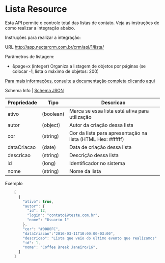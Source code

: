 # Lista Resource

Esta API permite o controle total das listas de contato. Veja as instruções de como realizar a integração abaixo.

Instruções para realizar a integração:

URL
http://app.nectarcrm.com.br/crm/api/1/lista/

Parâmetros de listagem:
* &page=x (integer) Organiza a listagem de objetos por páginas (se colocar -1, lista o máximo de objetos: 200)

[Para mais informações, consulte a documentação completa clicando aqui](http://docs.nectarcrm.apiary.io)

Schema Info | [Schema JSON](schema.json)

Propriedade | Tipo | Descricao
------------ | ------------- | -------------
ativo | (boolean) | Marca se essa lista está ativa para utilização
autor | (object) | Autor da criação dessa lista
cor | (string) | Cor da lista para apresentação na lista (HTML Hex: #ffffff)
dataCriacao | (date) | Data de criação dessa lista
descricao | (string) | Descrição dessa lista
id | (long) | Identificador no sistema
nome | (string) | Nome da lista

Exemplo
```js
    [
      {
        "ativo": true,
        "autor": {
          "id": 12,
          "login": "contato1@teste.com.br",
          "nome": "Usuario 1"
        },
        "cor": "#0080FC",
	    "dataCriacao":"2016-03-11T10:00:00-03:00",
        "descricao": "Lista que veio do ultimo evento que realizamos"
        "id": 1,
        "nome": "Coffee Break Janeiro/16",
      }
    ]
```
